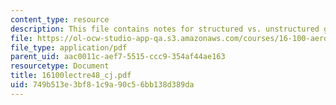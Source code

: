 ```yaml
---
content_type: resource
description: This file contains notes for structured vs. unstructured grids.
file: https://ol-ocw-studio-app-qa.s3.amazonaws.com/courses/16-100-aerodynamics-fall-2005/749b513e3bf81c9a90c56bb138d389da_16100lectre48_cj.pdf
file_type: application/pdf
parent_uid: aac0011c-aef7-5515-ccc9-354af44ae163
resourcetype: Document
title: 16100lectre48_cj.pdf
uid: 749b513e-3bf8-1c9a-90c5-6bb138d389da
---
```

